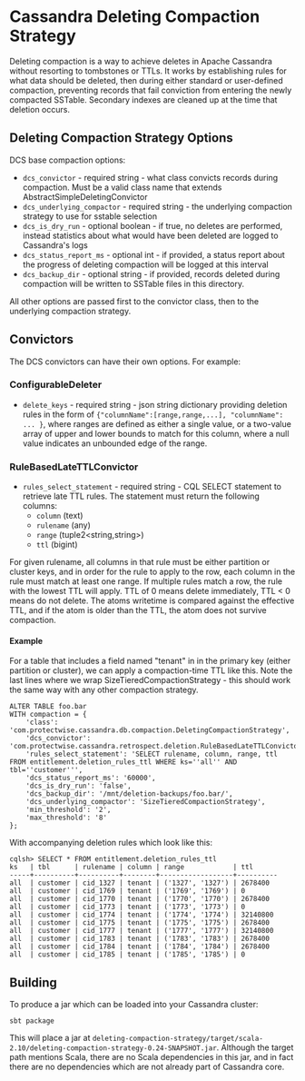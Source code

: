 # Cassandra Deleting Compaction Strategy

Deleting compaction is a way to achieve deletes in Apache Cassandra without resorting to tombstones or TTLs.  It works by establishing rules for what data should be deleted, then during either standard or user-defined compaction, preventing records that fail conviction from entering the newly compacted SSTable.  Secondary indexes are cleaned up at the time that deletion occurs.  




## Deleting Compaction Strategy Options
DCS base compaction options:
* `dcs_convictor` - required string - what class convicts records during compaction. Must be a valid class name that extends AbstractSimpleDeletingConvictor
* `dcs_underlying_compactor` - required string - the underlying compaction strategy to use for sstable selection
* `dcs_is_dry_run` - optional boolean - if true, no deletes are performed, instead statistics about what would have been deleted are logged to Cassandra's logs
* `dcs_status_report_ms` - optional int - if provided, a status report about the progress of deleting compaction will be logged at this interval
* `dcs_backup_dir` - optional string - if provided, records deleted during compaction will be written to SSTable files in this directory.

All other options are passed first to the convictor class, then to the underlying compaction strategy.

## Convictors
The DCS convictors can have their own options.  For example:

### ConfigurableDeleter
* `delete_keys` - required string - json string dictionary providing deletion rules in the form of `{"columnName":[range,range,...], "columnName": ... }`, where ranges are defined as either a single value, or a two-value array of upper and lower bounds to match for this column, where a null value indicates an unbounded edge of the range.

### RuleBasedLateTTLConvictor

* `rules_select_statement` - required string - CQL SELECT statement to retrieve late TTL rules. The statement must return the following columns:
  * `column` (text)
  * `rulename` (any)
  * `range` (tuple2<string,string>)
  * `ttl` (bigint)

For given rulename, all columns in that rule must be either partition or cluster keys, and in order for the rule to apply to the row, each column in the rule must match at least one range. If multiple rules match a row, the rule with the lowest TTL will apply. TTL of 0 means delete immediately, TTL < 0 means do not delete. The atoms writetime is compared against the effective TTL, and if the atom is older than the TTL, the atom does not survive compaction.

#### Example
For a table that includes a field named "tenant" in in the primary key (either partition or cluster), we can apply a compaction-time TTL like this.  Note the last lines where we wrap SizeTieredCompactionStrategy - this should work the same way with any other compaction strategy.

    ALTER TABLE foo.bar 
    WITH compaction = {
        'class': 'com.protectwise.cassandra.db.compaction.DeletingCompactionStrategy',
        'dcs_convictor': 'com.protectwise.cassandra.retrospect.deletion.RuleBasedLateTTLConvictor',
        'rules_select_statement': 'SELECT rulename, column, range, ttl FROM entitlement.deletion_rules_ttl WHERE ks=''all'' AND tbl=''customer''',
        'dcs_status_report_ms': '60000',
        'dcs_is_dry_run': 'false',
        'dcs_backup_dir': '/mnt/deletion-backups/foo.bar/',
        'dcs_underlying_compactor': 'SizeTieredCompactionStrategy',
        'min_threshold': '2',
        'max_threshold': '8'
    };

With accompanying deletion rules which look like this:

    cqlsh> SELECT * FROM entitlement.deletion_rules_ttl
    ks   | tbl      | rulename | column | range            | ttl
    -----+----------+----------+--------+------------------+----------
    all  | customer | cid_1327 | tenant | ('1327', '1327') | 2678400
    all  | customer | cid_1769 | tenant | ('1769', '1769') | 0
    all  | customer | cid_1770 | tenant | ('1770', '1770') | 2678400
    all  | customer | cid_1773 | tenant | ('1773', '1773') | 0
    all  | customer | cid_1774 | tenant | ('1774', '1774') | 32140800
    all  | customer | cid_1775 | tenant | ('1775', '1775') | 2678400
    all  | customer | cid_1777 | tenant | ('1777', '1777') | 32140800
    all  | customer | cid_1783 | tenant | ('1783', '1783') | 2678400
    all  | customer | cid_1784 | tenant | ('1784', '1784') | 2678400
    all  | customer | cid_1785 | tenant | ('1785', '1785') | 0


## Building

To produce a jar which can be loaded into your Cassandra cluster:

    sbt package
    
This will place a jar at `deleting-compaction-strategy/target/scala-2.10/deleting-compaction-strategy-0.24-SNAPSHOT.jar`.  Although the target path mentions Scala, there are no Scala dependencies in this jar, and in fact there are no dependencies which are not already part of Cassandra core.
